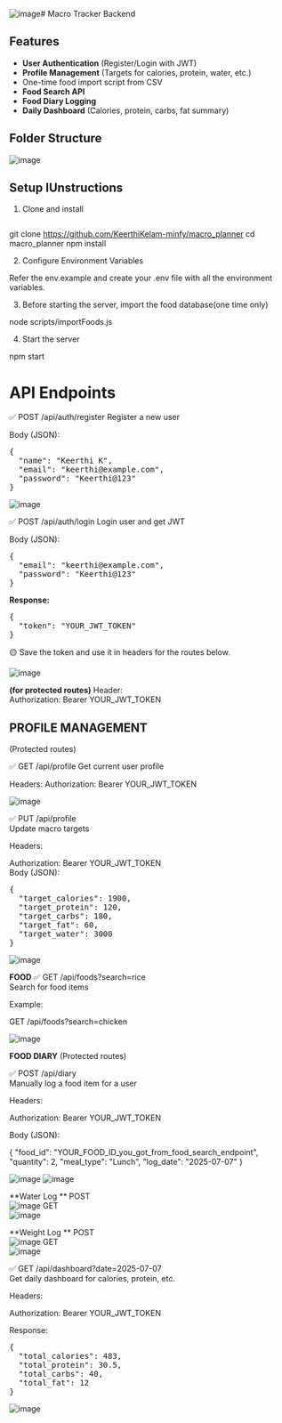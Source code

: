 ![image](https://github.com/user-attachments/assets/f03dd818-757e-49e5-a133-94608fa2b8c2)# Macro Tracker Backend

## Features

- **User Authentication** (Register/Login with JWT)
- **Profile Management** (Targets for calories, protein, water, etc.)
- One-time food import script from CSV
- **Food Search API**
- **Food Diary Logging**
- **Daily Dashboard** (Calories, protein, carbs, fat summary)

## Folder Structure

![image](https://github.com/user-attachments/assets/aa0008a8-ab72-43fc-9ed4-2d458d5c79e1)


## Setup IUnstructions

1. Clone and install

   ```bash
git clone https://github.com/KeerthiKelam-minfy/macro_planner
cd macro_planner
npm install

2. Configure Environment Variables

Refer the env.example and create your .env file with all the environment variables.

3. Before starting the server, import the food database(one time only)

node scripts/importFoods.js

4. Start the server

npm start

# API Endpoints

✅ POST /api/auth/register
Register a new user

Body (JSON):
<pre>
{
  "name": "Keerthi K",
  "email": "keerthi@example.com",
  "password": "Keerthi@123"
}
</pre>

![image](https://github.com/user-attachments/assets/ca2f1075-a0db-4104-9dcb-d2ee20e8397d)
  
  
✅ POST /api/auth/login
Login user and get JWT

Body (JSON):

<pre>
{
  "email": "keerthi@example.com",
  "password": "Keerthi@123"
}  
</pre>

**Response:**
<pre>
{
  "token": "YOUR_JWT_TOKEN"
}
</pre>

🟡 Save the token and use it in headers for the routes below.

![image](https://github.com/user-attachments/assets/41e2ddb4-df9d-423c-b2a5-5330cdbd9275)

**(for protected routes)**
Header:  
Authorization: Bearer YOUR_JWT_TOKEN  
  
## PROFILE MANAGEMENT
(Protected routes)

✅ GET /api/profile
Get current user profile

Headers:
Authorization: Bearer YOUR_JWT_TOKEN

![image](https://github.com/user-attachments/assets/810df8a5-61e9-42f4-bc20-092e7f2e5bfa)
  
  
✅ PUT /api/profile  
Update macro targets  
   
Headers:  

Authorization: Bearer YOUR_JWT_TOKEN  
Body (JSON):  
<pre>
{
  "target_calories": 1900,
  "target_protein": 120,
  "target_carbs": 180,
  "target_fat": 60,
  "target_water": 3000
}  
</pre>

![image](https://github.com/user-attachments/assets/02b1f7b9-aac2-46fc-9ea0-532652a1df4e)
  
**FOOD**
✅ GET /api/foods?search=rice  
Search for food items  
  
Example:  
  
GET /api/foods?search=chicken
  
![image](https://github.com/user-attachments/assets/6c3ae52f-ade7-4690-9b21-8579434e4704)
   
**FOOD DIARY**
(Protected routes)
  
✅ POST /api/diary  
Manually log a food item for a user
  
Headers:  
  
Authorization: Bearer YOUR_JWT_TOKEN

Body (JSON):

{
  "food_id": "YOUR_FOOD_ID_you_got_from_food_search_endpoint",
  "quantity": 2,
  "meal_type": "Lunch",
  "log_date": "2025-07-07"
}

![image](https://github.com/user-attachments/assets/647b833c-2430-4e28-9fa7-da5795420e06)
![image](https://github.com/user-attachments/assets/fd70cc5d-6127-4019-bab2-acb21bd26461)


**Water Log  **
POST  
![image](https://github.com/user-attachments/assets/ebfa71b9-03ac-476c-b5c1-dac26d01afc7)
GET  
![image](https://github.com/user-attachments/assets/d5dbe7ce-e1ee-4c3d-b0e2-048ec7ab8c59)
  

**Weight Log  **
POST  
![image](https://github.com/user-attachments/assets/0d658854-60d4-4549-88d3-be6cf1b9eb65)
GET  
![image](https://github.com/user-attachments/assets/0a93b44d-16f9-452f-b2c8-a5455cc67c92)
  

✅ GET /api/dashboard?date=2025-07-07  
Get daily dashboard for calories, protein, etc.  

Headers:

Authorization: Bearer YOUR_JWT_TOKEN

Response:
<pre>
{
  "total_calories": 483,
  "total_protein": 30.5,
  "total_carbs": 40,
  "total_fat": 12
}
</pre>
   
![image](https://github.com/user-attachments/assets/a04060d1-f638-4681-b3c4-96640e7b82dd)
